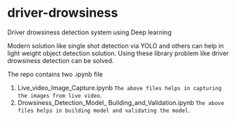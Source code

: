 # driver-drowsiness
Driver drowsiness detection system using Deep learning

Modern solution like single shot detection via YOLO and others can help in light weight object detection solution. Using these library problem like driver drowsiness detection can be solved.

The repo contains two .ipynb file

1. Live_video_Image_Capture.ipynb
`The above files helps in capturing the images from live video`.
2. Drowsiness_Detection_Model_ Building_and_Validation.ipynb
`The above files helps in building model and validating the model`.